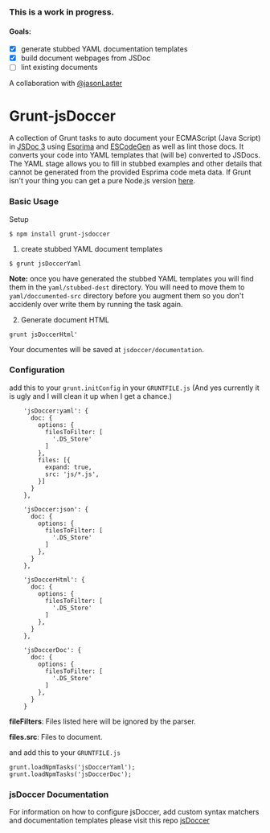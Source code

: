 ### This is a work in progress.
#### Goals:
- [x] generate stubbed YAML documentation templates
- [x] build document webpages from JSDoc
- [ ] lint existing documents

A collaboration with [@jasonLaster](https://github.com/jasonLaster)

# Grunt-jsDoccer

A collection of Grunt tasks to auto document your ECMAScript (Java Script) in  [JSDoc 3](https://github.com/jsdoc3/jsdoc3.github.com) using [Esprima](http://esprima.org/) and [ESCodeGen](https://github.com/Constellation/escodegen) as well as lint those docs. It converts your code into YAML templates that (will be) converted to JSDocs. The YAML stage allows you to fill in stubbed examples and other details that cannot be generated from the provided Esprima code meta data. If Grunt isn't your thing you can get a pure Node.js version [here](https://github.com/ChetHarrison/jsdoccer).

### Basic Usage

Setup

```
$ npm install grunt-jsdoccer
```

 

1) create stubbed YAML document templates

```
$ grunt jsDoccerYaml
```

**Note:** once you have generated the stubbed YAML templates you will find them in the `yaml/stubbed-dest` directory. You will need to move them to `yaml/doccumented-src` directory before you augment them so you don't accidenly over write them by running the task again.

2) Generate document HTML

```
grunt jsDoccerHtml'
```

Your documentes will be saved at `jsdoccer/documentation`.

### Configuration

add this to your `grunt.initConfig` in your `GRUNTFILE.js` (And yes currently it is ugly and I will clean it up when I get a chance.)

```
    'jsDoccer:yaml': {
      doc: {
        options: {
          filesToFilter: [
            '.DS_Store'
          ]
        },
        files: [{
          expand: true,
          src: 'js/*.js',
        }]
      }
    },

    'jsDoccer:json': {
      doc: {
        options: {
          filesToFilter: [
            '.DS_Store'
          ]
        },
      }
    },

    'jsDoccerHtml': {
      doc: {
        options: {
          filesToFilter: [
            '.DS_Store'
          ]
        },
      }
    },
    
    'jsDoccerDoc': {
      doc: {
        options: {
          filesToFilter: [
            '.DS_Store'
          ]
        },
      }
    }
```
**fileFilters**: Files listed here will be ignored by the parser.

**files.src**: Files to document.

and add this to your `GRUNTFILE.js`


```
grunt.loadNpmTasks('jsDoccerYaml');
grunt.loadNpmTasks('jsDoccerDoc');
```


### jsDoccer Documentation

For information on how to configure jsDoccer, add custom syntax matchers and documentation templates please visit this repo [jsDoccer](https://github.com/ChetHarrison/jsdoccer)